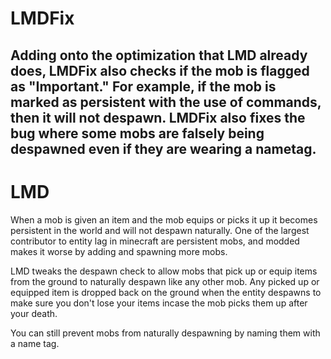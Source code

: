 # LMDFix

Adding onto the optimization that LMD already does, LMDFix also checks if the mob is flagged as "Important." For example, if the mob is marked as persistent with the use of commands, then it will not despawn. LMDFix also fixes the bug where some mobs are falsely being despawned even if they are wearing a nametag.
--------------------------------------------------
# LMD

When a mob is given an item and the mob equips or picks it up it becomes persistent in the world and will not despawn naturally. One of the largest contributor to entity lag in minecraft are persistent mobs, and modded makes it worse by adding and spawning more mobs.

LMD tweaks the despawn check to allow mobs that pick up or equip items from the ground to naturally despawn like any other mob. Any picked up or equipped item is dropped back on the ground when the entity despawns to make sure you don't lose your items incase the mob picks them up after your death.

You can still prevent mobs from naturally despawning by naming them with a name tag.

